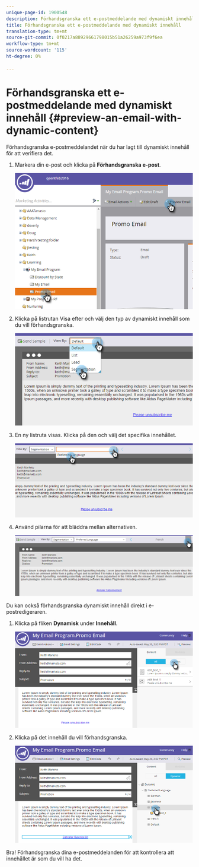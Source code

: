 ```yaml
---
unique-page-id: 1900548
description: Förhandsgranska ett e-postmeddelande med dynamiskt innehåll - Marketo Docs - produktdokumentation
title: Förhandsgranska ett e-postmeddelande med dynamiskt innehåll
translation-type: tm+mt
source-git-commit: 0f0217a88929661798015b51a26259a973f9f6ea
workflow-type: tm+mt
source-wordcount: '115'
ht-degree: 0%

---
```



# Förhandsgranska ett e-postmeddelande med dynamiskt innehåll {#preview-an-email-with-dynamic-content}

Förhandsgranska e-postmeddelandet när du har lagt till dynamiskt innehåll för att verifiera det.

1. Markera din e-post och klicka på **Förhandsgranska e-post**.

   ![](assets/one-3.png)

1. Klicka på listrutan Visa efter och välj den typ av dynamiskt innehåll som du vill förhandsgranska.

   ![](assets/two-3.png)

1. En ny listruta visas. Klicka på den och välj det specifika innehållet.

   ![](assets/three-2.png)

1. Använd pilarna för att bläddra mellan alternativen.

   ![](assets/four-1.png)

Du kan också förhandsgranska dynamiskt innehåll direkt i e-postredigeraren.

1. Klicka på fliken **Dynamisk** under **Innehåll**.

   ![](assets/five-1.png)

1. Klicka på det innehåll du vill förhandsgranska.

   ![](assets/six.png)

Bra! Förhandsgranska dina e-postmeddelanden för att kontrollera att innehållet är som du vill ha det.
